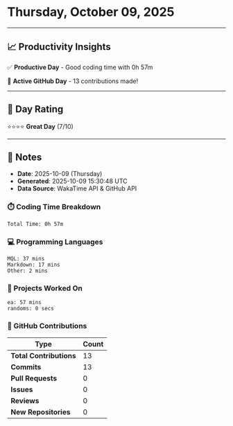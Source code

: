 # Thursday, October 09, 2025

---

## 📈 Productivity Insights

✅ **Productive Day** - Good coding time with 0h 57m

🚀 **Active GitHub Day** - 13 contributions made!

---

## 🎯 Day Rating

⭐⭐⭐⭐ **Great Day** (7/10)

---

## 📝 Notes

- **Date**: 2025-10-09 (Thursday)
- **Generated**: 2025-10-09 15:30:48 UTC
- **Data Source**: WakaTime API & GitHub API


### ⏱️ Coding Time Breakdown

```
Total Time: 0h 57m
```

### 💻 Programming Languages

```
MQL: 37 mins
Markdown: 17 mins
Other: 2 mins
```

### 📂 Projects Worked On

```
ea: 57 mins
randoms: 0 secs

```


### 🐙 GitHub Contributions

| Type | Count |
|------|-------|
| **Total Contributions** | 13 |
| **Commits** | 13 |
| **Pull Requests** | 0 |
| **Issues** | 0 |
| **Reviews** | 0 |
| **New Repositories** | 0 |

